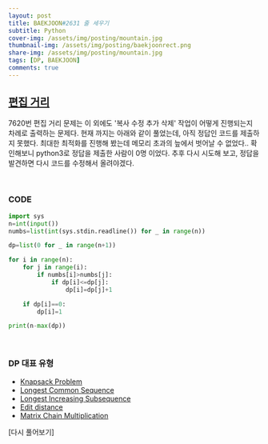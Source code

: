 ```yaml
---
layout: post
title: BAEKJOON#2631 줄 세우기
subtitle: Python
cover-img: /assets/img/posting/mountain.jpg
thumbnail-img: /assets/img/posting/baekjoonrect.png
share-img: /assets/img/posting/mountain.jpg
tags: [DP, BAEKJOON]
comments: true
---
```


## [편집 거리](https://www.acmicpc.net/problem/7620)

7620번 편집 거리 문제는 이 외에도 '복사 수정 추가 삭제' 작업이 어떻게 진행되는지 차례로 출력하는 문제다. 현재 까지는 아래와 같이 풀었는데, 아직 정답인 코드를 제출하지 못했다. 최대한 최적화를 진행해 봤는데 메모리 초과의 늪에서 벗어날 수 없었다..
확인해보니 python3로 정답을 제출한 사람이 0명 이었다.
추후 다시 시도해 보고, 정답을 발견하면 다시 코드를 수정해서 올려야겠다.

<br>

### CODE

```python
import sys
n=int(input())
numbs=list(int(sys.stdin.readline()) for _ in range(n))

dp=list(0 for _ in range(n+1))

for i in range(n):
    for j in range(i):
        if numbs[i]>numbs[j]:
            if dp[i]<=dp[j]:
                dp[i]=dp[j]+1

    if dp[i]==0:
        dp[i]=1

print(n-max(dp))
```

<br>

### DP 대표 유형

- [Knapsack Problem](https://youseop.github.io/2020-09-30-BAEKJOON-DP.2-knapsack/)
- [Longest Common Sequence](https://youseop.github.io/2020-10-01-BAEKJOON-9251-LCS/)
- [Longest Increasing Subsequence](https://youseop.github.io/2020-09-29-BAEKJOON-DP.1-LIS/)
- [Edit distance](https://youseop.github.io//2020-10-10-BAEKJOON-7620-%ED%8E%B8%EC%A7%91%EA%B1%B0%EB%A6%AC/)
- [Matrix Chain Multiplication](https://youseop.github.io/2020-10-02-BAEKJOON-11049-%ED%96%89%EB%A0%AC%EA%B3%B1%EC%85%88%EC%88%9C%EC%84%9C/)

[다시 풀어보기]
<br>
<br>
